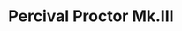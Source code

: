 ---
title: "Percival Proctor Mk.III"
price: 0 
desc: ""
img_path: "/assets/img/DORAW48006.jpg"
brand: AMMO
available: true
special_offer: false
new: false
soon: false
cat: "Plasticne-Makete"
subcat: "PM-DORA-WINGS"
subsubcat: ""
---